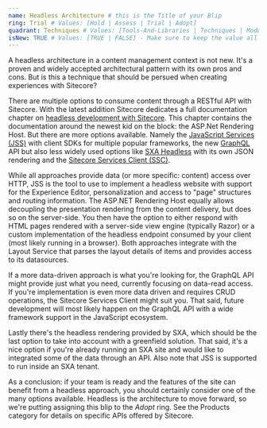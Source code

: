 ```yaml
---
name: Headless Architecture # this is the Title of your Blip
ring: Trial # Values: [Hold | Assess | Trial | Adopt]
quadrant: Techniques # Values: [Tools-And-Libraries | Techniques | Modules | Products] - Make sure to keep these exact values, the Radar is also case sensitive.
isNew: TRUE # Values: [TRUE | FALSE] - Make sure to keep the value all uppercase.
---
```

A headless architecture in a content management context is not new. It's a proven and widely accepted architectural pattern with its own pros and cons. But is this a technique that should be persued when creating experiences with Sitecore?

There are multiple options to consume content through a RESTful API with Sitecore. With the latest addition Sitecore dedicates a full documentation chapter on [headless development with Sitecore](https://doc.sitecore.com/developers/100/developer-tools/en/sitecore-headless-development.html). This chapter contains the documentation around the newest kid on the block: the ASP.Net Rendering Host. But there are more options available. Namely the [JavaScript Services (JSS)](https://jss.sitecore.com/) with client SDKs for multiple popular frameworks, the new [GraphQL](https://doc.sitecore.com/developers/100/sitecore-experience-manager/en/graphql.html) API but also less widely used options like [SXA Headless](https://doc.sitecore.com/developers/sxa/100/sitecore-experience-accelerator/en/headless.html) with its own JSON rendering and the [Sitecore Services Client (SSC)](https://doc.sitecore.com/developers/100/sitecore-experience-manager/en/sitecore-services-client.html).

While all approaches provide data (or more specific: content) access over HTTP, JSS is the tool to use to implement a headless website with support for the Experience Editor, personalization and access to "page" structures and routing information. The ASP.NET Rendering Host equally allows decoupling the presentation rendering from the content delivery, but does so on the server-side. You then have the option to either respond with HTML pages rendered with a server-side view engine (typically Razor) or a custom implementation of the headless endpoint consumed by your client (most likely running in a browser). Both approaches integrate with the Layout Service that parses the layout details of items and provides access to its datasources.

If a more data-driven approach is what you're looking for, the GraphQL API might provide just what you need, currently focusing on data-read access. If you're implementation is even more data driven and requires CRUD operations, the Sitecore Services Client might suit you. That said, future development will most likely happen on the GraphQL API with a wide framework support in the JavaScript ecosystem.

Lastly there's the headless rendering provided by SXA, which should be the last option to take into account with a greenfield solution. That said, it's a nice option if you're already running an SXA site and would like to integrated some of the data through an API. Also note that JSS is supported to run inside an SXA tenant.

As a conclusion: if your team is ready and the features of the site can benefit from a headless approach, you should certainly consider one of the many options available. Headless is the architecture to move forward, so we're putting assigning this blip to the _Adopt_ ring. See the Products category for details on specific APIs offered by Sitecore.
